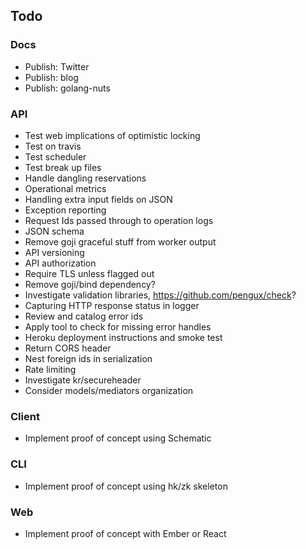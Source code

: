## Todo

### Docs

* Publish: Twitter
* Publish: blog
* Publish: golang-nuts

### API

* Test web implications of optimistic locking
* Test on travis
* Test scheduler
* Test break up files
* Handle dangling reservations
* Operational metrics
* Handling extra input fields on JSON
* Exception reporting
* Request Ids passed through to operation logs
* JSON schema
* Remove goji graceful stuff from worker output
* API versioning
* API authorization
* Require TLS unless flagged out
* Remove goji/bind dependency?
* Investigate validation libraries, https://github.com/pengux/check?
* Capturing HTTP response status in logger
* Review and catalog error ids
* Apply tool to check for missing error handles
* Heroku deployment instructions and smoke test
* Return CORS header
* Nest foreign ids in serialization
* Rate limiting
* Investigate kr/secureheader
* Consider models/mediators organization

### Client

* Implement proof of concept using Schematic

### CLI

* Implement proof of concept using hk/zk skeleton

### Web

* Implement proof of concept with Ember or React
